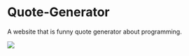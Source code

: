 # Quote-Generator
A website that is funny quote generator about programming.

<img src="https://raw.githubusercontent.com/TheTechyKid/Quote-Generator/main/demo.png">
